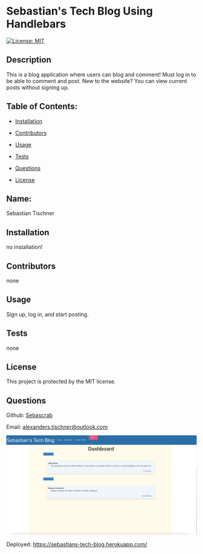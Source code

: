 # Sebastian's Tech Blog Using Handlebars
  [![License: MIT](https://img.shields.io/badge/License-MIT-yellow.svg)](https://opensource.org/licenses/MIT)
  ## Description 

  This is a blog application where users can blog and comment! Must log in to be able to comment and post. New to the website? You can view current posts without signing up.  
  ## Table of Contents: 

  * [Installation](#installation) 

  * [Contributors](#contributors) 

  * [Usage](#usage) 

  * [Tests](#tests) 

  * [Questions](#questions) 

  * [License](#license) 

  ## Name: 

  Sebastian Tischner
  ## Installation 

  no installation!
  ## Contributors 

  none
  ## Usage 

  Sign up, log in, and start posting.  
  ## Tests 

  none
  ## License 
 
  This project is protected by the MIT license.
  ## Questions 

  Github: [Sebascrab](https://github.com/Sebascrab) 

  Email: alexanders.tischner@outlook.com 

  ![Image Of Application](/assets/images/Tech-Blog-Image.png)
  
  Deployed: https://sebastians-tech-blog.herokuapp.com/

  

